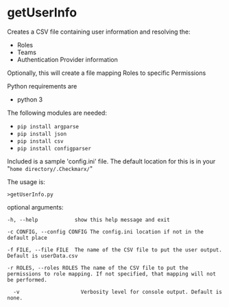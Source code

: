 # getUserInfo
Creates a CSV file containing user information and resolving the:
- Roles
- Teams
- Authentication Provider information

Optionally, this will create a file mapping Roles to specific Permissions

Python requirements are
- python 3

The following modules are needed:
- `pip install argparse`
- `pip install json`
- `pip install csv`
- `pip install configparser`


Included is a sample 'config.ini' file.  The default location for this is in your "`home directory/.Checkmarx/`"

The usage is:

`>getUserInfo.py`

optional arguments:

  `-h, --help            show this help message and exit`

  `-c CONFIG, --config CONFIG
                        The config.ini location if not in the default place`

  `-f FILE, --file FILE  The name of the CSV file to put the user output. Default is userData.csv`

  `-r ROLES, --roles ROLES
                        The name of the CSV file to put the permissions to role mapping. If not specified, that
                        mapping will not be performed.`

`  -v                    Verbosity level for console output. Default is none.`
